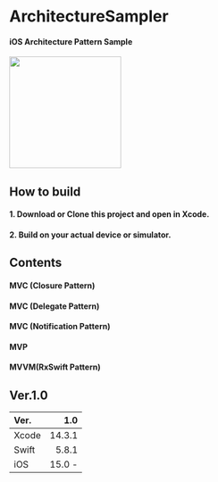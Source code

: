 # ArchitectureSampler
#### iOS Architecture Pattern Sample

<img src="https://github.com/NAOYA-MAEDA-DEV/ArchitectureSampler/assets/79180266/acc61c10-fb85-41cd-a949-64dbad41facc" width="200">

## How to build
#### 1. Download or Clone this project and open in Xcode.

#### 2. Build on your actual device or simulator.

## Contents
#### MVC (Closure Pattern)
#### MVC (Delegate Pattern)
#### MVC (Notification Pattern)
#### MVP
#### MVVM(RxSwift Pattern)

## Ver.1.0
|  Ver. |  1.0  |
|:------|-------:|
| Xcode |  14.3.1   |
| Swift |  5.8.1   |
| iOS   |  15.0 - |
